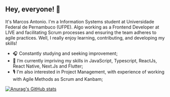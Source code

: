 ## Hey, everyone! 🧭

It's Marcos Antonio. I'm a Information Systems student at Universidade Federal de Pernambuco (UFPE). Algo working as a Frontend Developer at LIVE and facilitating Scrum processes and ensuring the team adheres to agile practices. Well, I really enjoy learning, contributing, and developing my skills!

- 🎧 Constantly studying and seeking improvement;
- 🔧 I’m currently impriving my skills in JavaScript, Typescript, ReactJs, React Native, Next.Js and Flutter;
- 🎙️ I'm also interested in Project Management, with experience of working with Agile Methods as Scrum and Kanbam;

[![Anurag's GitHub stats](https://github-readme-stats.vercel.app/api?username=marcoslima12&count_private=true&show_icons=true&theme=slateorange)](https://github.com/anuraghazra/github-readme-stats)
